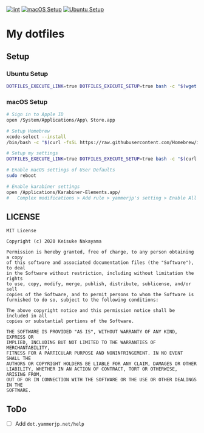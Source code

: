 [![lint](https://github.com/yammerjp/dotfiles/workflows/lint/badge.svg)](https://github.com/yammerjp/dotfiles/actions?query=workflow%3Alint)
[![macOS Setup](https://github.com/yammerjp/dotfiles/workflows/macOS%20Setup/badge.svg)](https://github.com/yammerjp/dotfiles/actions?query=workflow%3A%22macOS+Setup%22)
[![Ubuntu Setup](https://github.com/yammerjp/dotfiles/workflows/Ubuntu%20Setup/badge.svg)](https://github.com/yammerjp/dotfiles/actions?query=workflow%3A%22Ubuntu+Setup%22)

# My dotfiles

## Setup

### Ubuntu Setup

```sh
DOTFILES_EXECUTE_LINK=true DOTFILES_EXECUTE_SETUP=true bash -c "$(wget -q -O https://raw.githubusercontent.com/yammerjp/dotfiles/master/.bin/download.sh )"
```

### macOS Setup

```sh
# Sign in to Apple ID
open /System/Applications/App\ Store.app

# Setup Homebrew
xcode-select --install
/bin/bash -c "$(curl -fsSL https://raw.githubusercontent.com/Homebrew/install/master/install.sh)"

# Setup my settings
DOTFILES_EXECUTE_LINK=true DOTFILES_EXECUTE_SETUP=true bash -c "$(curl -sL https://raw.githubusercontent.com/yammerjp/dotfiles/master/.bin/download.sh )"

# Enable macOS settings of User Defaults
sudo reboot

# Enable karabiner settings
open /Applications/Karabiner-Elements.app/
#   Complex modifications > Add rule > yammerjp's setting > Enable All

```

## LICENSE

```
MIT License

Copyright (c) 2020 Keisuke Nakayama

Permission is hereby granted, free of charge, to any person obtaining a copy
of this software and associated documentation files (the "Software"), to deal
in the Software without restriction, including without limitation the rights
to use, copy, modify, merge, publish, distribute, sublicense, and/or sell
copies of the Software, and to permit persons to whom the Software is
furnished to do so, subject to the following conditions:

The above copyright notice and this permission notice shall be included in all
copies or substantial portions of the Software.

THE SOFTWARE IS PROVIDED "AS IS", WITHOUT WARRANTY OF ANY KIND, EXPRESS OR
IMPLIED, INCLUDING BUT NOT LIMITED TO THE WARRANTIES OF MERCHANTABILITY,
FITNESS FOR A PARTICULAR PURPOSE AND NONINFRINGEMENT. IN NO EVENT SHALL THE
AUTHORS OR COPYRIGHT HOLDERS BE LIABLE FOR ANY CLAIM, DAMAGES OR OTHER
LIABILITY, WHETHER IN AN ACTION OF CONTRACT, TORT OR OTHERWISE, ARISING FROM,
OUT OF OR IN CONNECTION WITH THE SOFTWARE OR THE USE OR OTHER DEALINGS IN THE
SOFTWARE.
```

## ToDo

- [ ] Add `dot.yammerjp.net/help`
